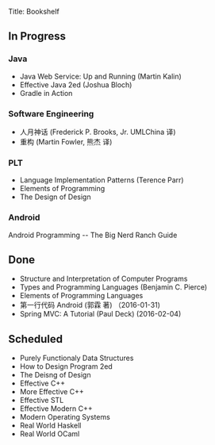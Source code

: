 Title: Bookshelf

## In Progress

### Java

* Java Web Service: Up and Running (Martin Kalin)
* Effective Java 2ed (Joshua Bloch)
* Gradle in Action

### Software Engineering

* 人月神话 (Frederick P. Brooks, Jr. UMLChina 译)
* 重构 (Martin Fowler, 熊杰 译)

### PLT

* Language Implementation Patterns (Terence Parr)
* Elements of Programming
* The Design of Design

### Android

Android Programming -- The Big Nerd Ranch Guide

## Done

* Structure and Interpretation of Computer Programs
* Types and Programming Languages (Benjamin C. Pierce)
* Elements of Programming Languages
* 第一行代码 Android (郭霖 著) （2016-01-31)
* Spring MVC: A Tutorial (Paul Deck) (2016-02-04)

## Scheduled

* Purely Functionaly Data Structures
* How to Design Program 2ed
* The Deisng of Design
* Effective C++
* More Effective C++
* Effective STL
* Effective Modern C++
* Modern Operating Systems
* Real World Haskell
* Real World OCaml
